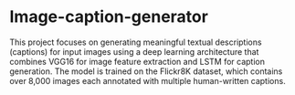 # Image-caption-generator
This project focuses on generating meaningful textual descriptions (captions) for input images using a deep learning architecture that combines VGG16 for image feature extraction and LSTM for caption generation. The model is trained on the Flickr8K dataset, which contains over 8,000 images each annotated with multiple human-written captions.
